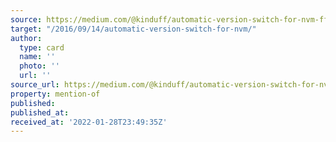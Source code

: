 ```yaml
---
source: https://medium.com/@kinduff/automatic-version-switch-for-nvm-ff9e00ae67f3?source=rss-295f7d15621a------2
target: "/2016/09/14/automatic-version-switch-for-nvm/"
author:
  type: card
  name: ''
  photo: ''
  url: ''
source_url: https://medium.com/@kinduff/automatic-version-switch-for-nvm-ff9e00ae67f3?source=rss-295f7d15621a------2
property: mention-of
published: 
published_at: 
received_at: '2022-01-28T23:49:35Z'
---
```


